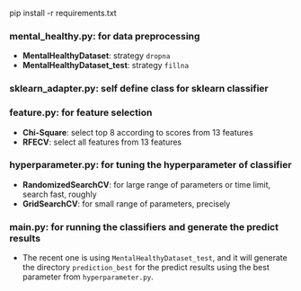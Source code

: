 pip install -r requirements.txt

### mental_healthy.py: for data preprocessing

- **MentalHealthyDataset**: strategy `dropna`
- **MentalHealthyDataset_test**: strategy `fillna`

### sklearn_adapter.py: self define class for sklearn classifier

### feature.py: for feature selection

- **Chi-Square**: select top 8 according to scores from 13 features
- **RFECV**: select all features from 13 features

### hyperparameter.py: for tuning the hyperparameter of classifier

- **RandomizedSearchCV**: for large range of parameters or time limit, search fast, roughly
- **GridSearchCV**: for small range of parameters, precisely

### main.py: for running the classifiers and generate the predict results

- The recent one is using `MentalHealthyDataset_test`, and it will generate the directory `prediction_best` for the predict results using the best parameter from `hyperparameter.py`.